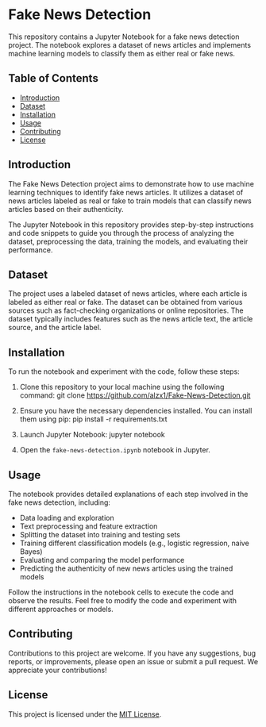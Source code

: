 # Fake News Detection

This repository contains a Jupyter Notebook for a fake news detection project. The notebook explores a dataset of news articles and implements machine learning models to classify them as either real or fake news.

## Table of Contents

- [Introduction](#introduction)
- [Dataset](#dataset)
- [Installation](#installation)
- [Usage](#usage)
- [Contributing](#contributing)
- [License](#license)

## Introduction

The Fake News Detection project aims to demonstrate how to use machine learning techniques to identify fake news articles. It utilizes a dataset of news articles labeled as real or fake to train models that can classify news articles based on their authenticity.

The Jupyter Notebook in this repository provides step-by-step instructions and code snippets to guide you through the process of analyzing the dataset, preprocessing the data, training the models, and evaluating their performance.

## Dataset

The project uses a labeled dataset of news articles, where each article is labeled as either real or fake. The dataset can be obtained from various sources such as fact-checking organizations or online repositories. The dataset typically includes features such as the news article text, the article source, and the article label.

## Installation

To run the notebook and experiment with the code, follow these steps:

1. Clone this repository to your local machine using the following command:
git clone https://github.com/alzx1/Fake-News-Detection.git


2. Ensure you have the necessary dependencies installed. You can install them using pip:
pip install -r requirements.txt


3. Launch Jupyter Notebook:
jupyter notebook


4. Open the `fake-news-detection.ipynb` notebook in Jupyter.

## Usage

The notebook provides detailed explanations of each step involved in the fake news detection, including:

- Data loading and exploration
- Text preprocessing and feature extraction
- Splitting the dataset into training and testing sets
- Training different classification models (e.g., logistic regression, naive Bayes)
- Evaluating and comparing the model performance
- Predicting the authenticity of new news articles using the trained models

Follow the instructions in the notebook cells to execute the code and observe the results. Feel free to modify the code and experiment with different approaches or models.

## Contributing

Contributions to this project are welcome. If you have any suggestions, bug reports, or improvements, please open an issue or submit a pull request. We appreciate your contributions!

## License

This project is licensed under the [MIT License](LICENSE).
